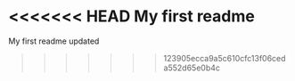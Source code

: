 <<<<<<< HEAD
My first readme
=======
My first readme updated 

>>>>>>> 123905ecca9a5c610cfc13f06ceda552d65e0b4c

